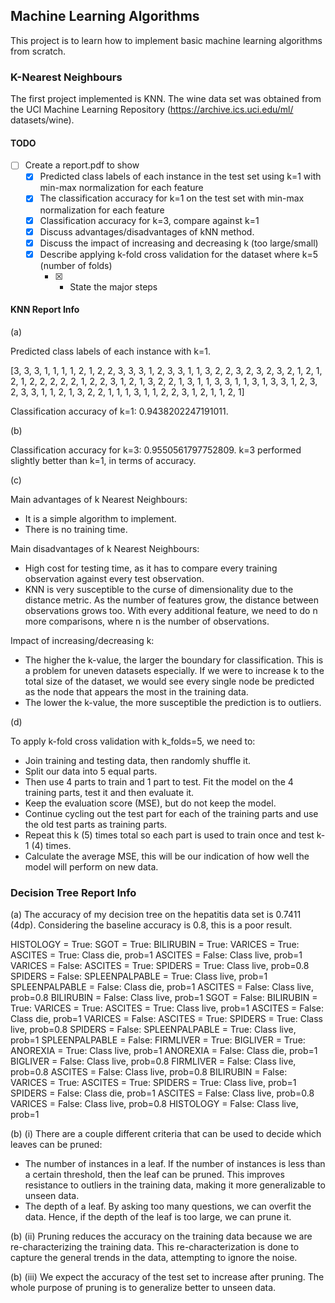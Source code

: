 ## Machine Learning Algorithms
This project is to learn how to implement basic machine learning algorithms from scratch.

### K-Nearest Neighbours
The first project implemented is KNN. 
The wine data set was obtained from the UCI Machine Learning Repository (https://archive.ics.uci.edu/ml/
datasets/wine).

#### TODO 
- [ ] Create a report.pdf to show
    - [x] Predicted class labels of each instance in the test set using k=1 with min-max normalization for each feature
    - [x] The classification accuracy for k=1 on the test set with min-max normalization for each feature
    - [x] Classification accuracy for k=3, compare against k=1
    - [x] Discuss advantages/disadvantages of kNN method.
    - [x] Discuss the impact of increasing and decreasing k (too large/small)
    - [x] Describe applying k-fold cross validation for the dataset where k=5 (number of folds)
        - [x] - State the major steps 


#### KNN Report Info
(a)

Predicted class labels of each instance with k=1.

[3, 3, 3, 1, 1, 1, 1, 2, 1, 2, 2, 3, 3, 3, 1, 2, 3, 3, 1, 1, 3, 2, 2, 3, 2, 3, 2, 3, 2, 1, 2, 1, 2, 1, 2, 2, 2, 2, 2, 1, 2, 2, 3, 1, 2, 1, 3, 2, 2, 1, 3, 1, 1, 3, 3, 1, 1, 3, 1, 3, 3, 1, 2, 3, 2, 3, 3, 1, 1, 2, 1, 3, 2, 2, 1, 1, 1, 3, 1, 1, 2, 2, 3, 1, 2, 1, 1, 2, 1]

Classification accuracy of k=1: 0.9438202247191011.

(b)

Classification accuracy for k=3: 0.9550561797752809. k=3 performed slightly better than k=1, in terms of accuracy.

(c)

Main advantages of k Nearest Neighbours:
* It is a simple algorithm to implement.
* There is no training time.

Main disadvantages of k Nearest Neighbours:
* High cost for testing time, as it has to compare every training observation against every test observation.
* KNN is very susceptible to the curse of dimensionality due to the distance metric. As the number of features grow, the distance between observations grows too. 
With every additional feature, we need to do n more comparisons, where n is the number of observations. 

Impact of increasing/decreasing k:
* The higher the k-value, the larger the boundary for classification. This is a problem for uneven datasets especially. 
If we were to increase k to the total size of the dataset, we would see every single node be predicted as the node that appears the most in the training data.
* The lower the k-value, the more susceptible the prediction is to outliers. 

(d)

To apply k-fold cross validation with k_folds=5, we need to:
* Join training and testing data, then randomly shuffle it.
* Split our data into 5 equal parts.
* Then use 4 parts to train and 1 part to test. Fit the model on the 4 training parts, test it and then evaluate it.
* Keep the evaluation score (MSE), but do not keep the model.
* Continue cycling out the test part for each of the training parts and use the old test parts as training parts. 
* Repeat this k (5) times total so each part is used to train once and test k-1 (4) times.
* Calculate the average MSE, this will be our indication of how well the model will perform on new data.


### Decision Tree Report Info

(a) The accuracy of my decision tree on the hepatitis data set is 0.7411 (4dp). 
Considering the baseline accuracy is 0.8, this is a poor result.

HISTOLOGY = True: 
	SGOT = True: 
		BILIRUBIN = True: 
			VARICES = True: 
				ASCITES = True: 
					Class die, prob=1
				ASCITES = False: 
					Class live, prob=1
			VARICES = False: 
				ASCITES = True: 
					SPIDERS = True: 
						Class live, prob=0.8
					SPIDERS = False: 
						SPLEENPALPABLE = True: 
							Class live, prob=1
						SPLEENPALPABLE = False: 
							Class die, prob=1
				ASCITES = False: 
					Class live, prob=0.8
		BILIRUBIN = False: 
			Class live, prob=1
	SGOT = False: 
		BILIRUBIN = True: 
			VARICES = True: 
				ASCITES = True: 
					Class live, prob=1
				ASCITES = False: 
					Class die, prob=1
			VARICES = False: 
				ASCITES = True: 
					SPIDERS = True: 
						Class live, prob=0.8
					SPIDERS = False: 
						SPLEENPALPABLE = True: 
							Class live, prob=1
						SPLEENPALPABLE = False: 
							FIRMLIVER = True: 
								BIGLIVER = True: 
									ANOREXIA = True: 
										Class live, prob=1
									ANOREXIA = False: 
										Class die, prob=1
								BIGLIVER = False: 
									Class live, prob=0.8
							FIRMLIVER = False: 
								Class live, prob=0.8
				ASCITES = False: 
					Class live, prob=0.8
		BILIRUBIN = False: 
			VARICES = True: 
				ASCITES = True: 
					SPIDERS = True: 
						Class live, prob=1
					SPIDERS = False: 
						Class die, prob=1
				ASCITES = False: 
					Class live, prob=0.8
			VARICES = False: 
				Class live, prob=0.8
HISTOLOGY = False: 
	Class live, prob=1


(b) (i)
There are a couple different criteria that can be used to decide which leaves can be pruned:
* The number of instances in a leaf. If the number of instances is less than a certain threshold, then the leaf can be pruned. This improves resistance to outliers in the training data, making it more generalizable to unseen data.
* The depth of a leaf. By asking too many questions, we can overfit the data. Hence, if the depth of the leaf is too large, we can prune it.

(b) (ii)
Pruning reduces the accuracy on the training data because we are re-characterizing the training data. This re-characterization is done to capture the general trends in the data, attempting to ignore the noise.

(b) (iii)
We expect the accuracy of the test set to increase after pruning. The whole purpose of pruning is to generalize better to unseen data. 

